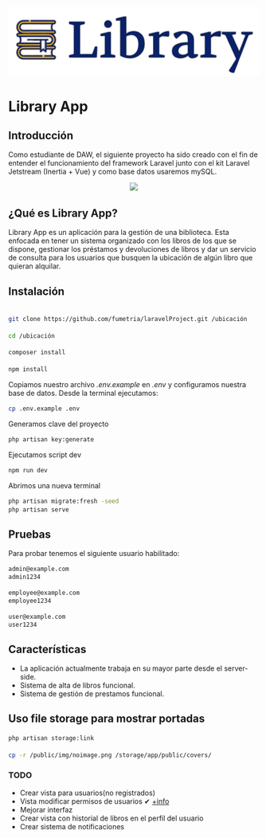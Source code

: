 ![Library app logo](/public/img/libraryLogos.PNG)

# Library App

## Introducción
Como estudiante de DAW, el siguiente proyecto ha sido creado con el fin de entender el funcionamiento del framework Laravel junto con el kit Laravel Jetstream (Inertia + Vue) y como base datos usaremos mySQL.
<p align="center">
  <a href="https://skillicons.dev">
    <img src="https://skillicons.dev/icons?i=laravel,vue,mysql,tailwind&theme=light" />
  </a>
</p> 

## ¿Qué es Library App?

Library App es un aplicación para la gestión de una biblioteca. Esta enfocada en tener un sistema organizado con los libros de los que se dispone, gestionar los préstamos y devoluciones de libros y dar un servicio de consulta para los usuarios que busquen la ubicación de algún libro que quieran alquilar.

## Instalación

```bash

git clone https://github.com/fumetria/laravelProject.git /ubicación

cd /ubicación

composer install

npm install

```

Copiamos nuestro archivo _.env.example_ en _.env_ y configuramos nuestra base de datos.
Desde la terminal ejecutamos:

```bash
cp .env.example .env
```

Generamos clave del proyecto
```bash
php artisan key:generate
``` 

Ejecutamos script dev
```bash
npm run dev
```

Abrimos una nueva terminal

```bash
php artisan migrate:fresh -seed
php artisan serve
```

## Pruebas

Para probar tenemos el siguiente usuario habilitado:

```
admin@example.com
admin1234

employee@example.com
employee1234

user@example.com
user1234
```

## Características

-   La aplicación actualmente trabaja en su mayor parte desde el server-side.
-   Sistema de alta de libros funcional.
-   Sistema de gestión de prestamos funcional.

## Uso file storage para mostrar portadas

```bash
php artisan storage:link

cp -r /public/img/noimage.png /storage/app/public/covers/
```

### TODO

-   Crear vista para usuarios(no registrados)
-   Vista modificar permisos de usuarios ✔ [+info](/docs/BanUnbanUsers.md)
-   Mejorar interfaz
-   Crear vista con historial de libros en el perfil del usuario
-   Crear sistema de notificaciones
